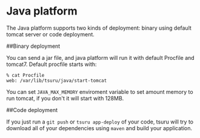 # Java platform

The Java platform supports two kinds of deployment: binary using default tomcat
server or code deployment.

##Binary deployment

You can send a jar file, and java platform will run it with default Procfile
and tomcat7. Default procfile starts with:

    % cat Procfile
    web: /var/lib/tsuru/java/start-tomcat

You can set ``JAVA_MAX_MEMORY`` enviroment variable to set amount memory to run
tomcat, if you don't it will start with 128MB.


##Code deployment

If you just run a ``git push`` or ``tsuru app-deploy`` of your code,
tsuru will try to download all of your dependencies using ``maven``
and build your application.
